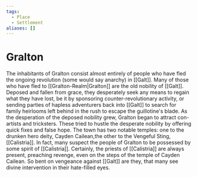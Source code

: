 ```yaml
---
tags:
  - Place
  - Settlement
aliases: []
---
```

# Gralton
The inhabitants of Gralton consist almost entirely of people who have fled the ongoing revolution (some would say anarchy) in [[Galt]]. Many of those who have fled to [[Gralton-Realm|Gralton]] are the old nobility of [[Galt]]. Deposed and fallen from grace, they desperately seek any means to regain what they have lost, be it by sponsoring counter-revolutionary activity, or sending parties of hapless adventurers back into [[Galt]] to search for family heirlooms left behind in the rush to escape the guillotine's blade. As the desperation of the deposed nobility grew, Gralton began to attract con-artists and tricksters. These tried to hustle the desperate nobility by offering quick fixes and false hope.
The town has two notable temples: one to the drunken hero deity, Cayden Cailean,the other to the Vengeful Sting, [[Calistria]]. In fact, many suspect the people of Gralton to be possessed by some spirit of [[Calistria]]. Certainly, the priests of [[Calistria]] are always present, preaching revenge, even on the steps of the temple of Cayden Cailean. So bent on vengeance against [[Galt]] are they, that many see divine intervention in their hate-filled eyes. 
